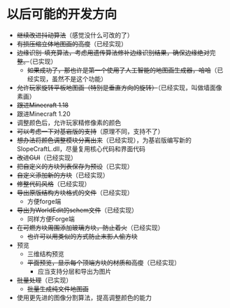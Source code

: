 # 以后可能的开发方向

- ~~继续改进抖动算法~~（感觉没什么可改的了）
- ~~有损压缩立体地图画的高度~~（已经实现）
- ~~边缘识别-填充算法，考虑用遗传算法修补边缘识别结果，确保边缘绝对完整。~~（已实现）
  - ~~如果成功了，那也许是第一个使用了人工智能的地图画生成器，哈哈~~（已经实现，虽然不是这个功能）
- ~~允许玩家旋转平板地图画（特别是垂直方向的旋转）~~（已经实现，叫做墙面像素画）
- ~~跟进Minecraft 1.18~~
- 跟进Minecraft 1.20
- 调整颜色后，允许玩家精修像素的颜色
- ~~可以考虑一下对基岩版的支持~~（原理不同，支持不了）
- ~~想办法将颜色调整模块分离出来~~（已经实现），为基岩版编写新的SlopeCraftL.dll，尽量复用核心代码和界面代码
- ~~改进GUI~~（已经实现）
- ~~把自定义的方块列表保存为预设~~（已实现）
- ~~自定义添加新的方块~~（已经实现）
- ~~修整代码风格~~（已经实现）
- ~~导出原版结构方块格式的文件~~（已经实现）
  - 方便forge端
- ~~导出为WorldEdit的schem文件~~（已经实现）
  - 同样方便Forge端
- ~~在可燃方块周围添加玻璃方块，防止着火~~（已经实现）
  - ~~也许可以用类似的方式防止末影人偷方块~~
- 预览
  - 三维结构预览
  - ~~平面预览，显示每个顶端方块的材质和高度~~（已经实现）
    - 应当支持分层和导出为图片
- ~~批量处理~~（已实现）
  - ~~批量生成纯文件地图画~~
- 使用更先进的图像分割算法，提高调整颜色的能力